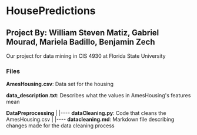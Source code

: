 # HousePredictions
## Project By: William Steven Matiz, Gabriel Mourad, Mariela Badillo, Benjamin Zech
Our project for data mining in CIS 4930 at Florida State University

### Files
**AmesHousing.csv**: Data set for the housing

**data_description.txt**: Describes what the values in AmesHousing's features mean

**DataPreprocessing**
|
|---- **dataCleaning.py**: Code that cleans the AmesHousing.csv
|
|---- **datacleaning.md**: Markdown file describing changes made for the data cleaning process
